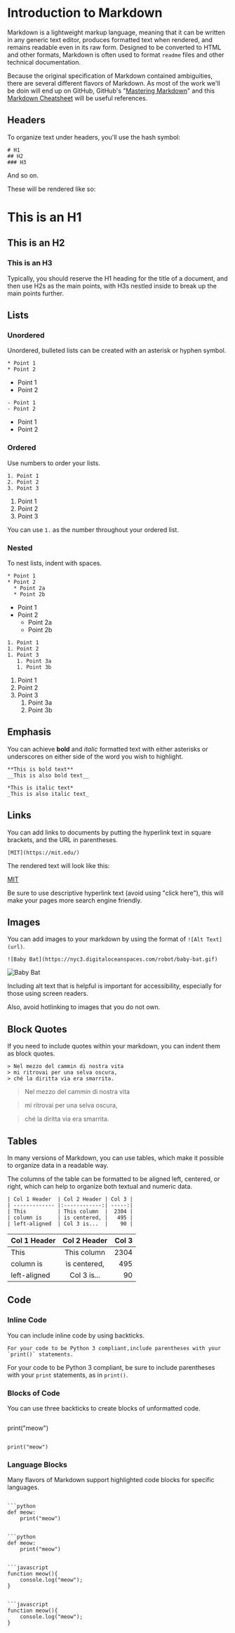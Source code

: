 # Introduction to Markdown

Markdown is a lightweight markup language, meaning that it can be written in any generic text editor, produces formatted text when rendered, and remains readable even in its raw form. Designed to be converted to HTML and other formats, Markdown is often used to format `readme` files and other technical documentation.

Because the original specification of Markdown contained ambiguities, there are several different flavors of Markdown. As most of the work we'll be doin will end up on GitHub, GitHub's "[Mastering Markdown](https://guides.github.com/features/mastering-markdown/)" and this [Markdown Cheatsheet](https://github.com/adam-p/markdown-here/wiki/Markdown-Cheatsheet) will be useful references.

## Headers

To organize text under headers, you'll use the hash symbol:

```
# H1
## H2
### H3
```

And so on.

These will be rendered like so:

# This is an H1
## This is an H2
### This is an H3

Typically, you should reserve the H1 heading for the title of a document, and then use H2s as the main points, with H3s nestled inside to break up the main points further.

## Lists

### Unordered

Unordered, bulleted lists can be created with an asterisk or hyphen symbol.

```
* Point 1
* Point 2
```

* Point 1
* Point 2

```
- Point 1
- Point 2
```

- Point 1
- Point 2

### Ordered

Use numbers to order your lists.

```
1. Point 1
2. Point 2
3. Point 3
```

1. Point 1
2. Point 2
3. Point 3

You can use `1.` as the number throughout your ordered list.

### Nested

To nest lists, indent with spaces.

```
* Point 1
* Point 2
  * Point 2a
  * Point 2b
```

* Point 1
* Point 2
  * Point 2a
  * Point 2b

```
1. Point 1
1. Point 2
1. Point 3
   1. Point 3a
   1. Point 3b
```

1. Point 1
1. Point 2
1. Point 3
   1. Point 3a
   1. Point 3b

## Emphasis

You can achieve **bold** and *italic* formatted text with either asterisks or underscores on either side of the word you wish to highlight.

```
**This is bold text**
__This is also bold text__

*This is italic text*
_This is also italic text_
```

## Links

You can add links to documents by putting the hyperlink text in square brackets, and the URL in parentheses.

```
[MIT](https://mit.edu/)
```

The rendered text will look like this:

[MIT](https://mit.edu/)

Be sure to use descriptive hyperlink text (avoid using "click here"), this will make your pages more search engine friendly.

## Images

You can add images to your markdown by using the format of `![Alt Text](url)`.

```
![Baby Bat](https://nyc3.digitaloceanspaces.com/robot/baby-bat.gif)
```

![Baby Bat](https://nyc3.digitaloceanspaces.com/robot/baby-bat.gif)

Including alt text that is helpful is important for accessibility, especially for those using screen readers.

Also, avoid hotlinking to images that you do not own.

## Block Quotes

If you need to include quotes within your markdown, you can indent them as block quotes.

```
> Nel mezzo del cammin di nostra vita
> mi ritrovai per una selva oscura,
> ché la diritta via era smarrita.
```

> Nel mezzo del cammin di nostra vita

> mi ritrovai per una selva oscura,

> ché la diritta via era smarrita.

## Tables

In many versions of Markdown, you can use tables, which make it possible to organize data in a readable way.

The columns of the table can be formatted to be aligned left, centered, or right, which can help to organize both textual and numeric data.

```
| Col 1 Header  | Col 2 Header | Col 3 |
| ------------- |:------------:| -----:|
| This          | This column  |  2304 |
| column is     | is centered, |   495 |
| left-aligned  | Col 3 is...  |    90 |
```

| Col 1 Header  | Col 2 Header | Col 3 |
| ------------- |:------------:| -----:|
| This          | This column  |  2304 |
| column is     | is centered, |   495 |
| left-aligned  | Col 3 is...  |    90 |

## Code

### Inline Code

You can include inline code by using backticks.

```
For your code to be Python 3 compliant,include parentheses with your `print()` statements.
```

For your code to be Python 3 compliant, be sure to include parentheses with your `print` statements, as in `print()`.

### Blocks of Code

You can use three backticks to create blocks of unformatted code.

```

```
print("meow")
```

```

```
print("meow")
```

### Language Blocks

Many flavors of Markdown support highlighted code blocks for specific languages.

```

```python
def meow:
    print("meow")
```

```

```python
def meow:
    print("meow")
```

```

```javascript
function meow(){
    console.log("meow");
}
```
 
```

```javascript
function meow(){
    console.log("meow");
}
```
